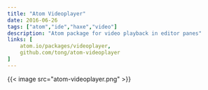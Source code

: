 ```yaml
---
title: "Atom Videoplayer"
date: 2016-06-26
tags: ["atom","ide","haxe","video"]
description: "Atom package for video playback in editor panes"
links: [
	atom.io/packages/videoplayer,
	github.com/tong/atom-videoplayer
]
---
```

{{< image src="atom-videoplayer.png" >}}
